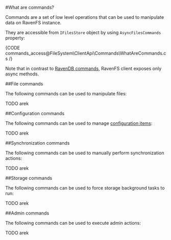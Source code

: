 ﻿#What are commands?

Commands are a set of low level operations that can be used to manipulate data on RavenFS instance.

They are accessible from `IFilesStore` object by using `AsyncFilesCommands` property:

{CODE commands_access@FileSystem\ClientApi\Commands\WhatAreCommands.cs /}

Note that in contrast to [RavenDB commands](../../../client-api/commands/what-are-commands), RavenFS client exposes only async methods.

##File commands

The following commands can be used to manipulate files:

TODO arek

##Configuration commands

The following commands can be used to manage [configuration items](../../configurations):

TODO arek

##Synchronization commands

The following commands can be used to manually perform synchronization actions:

TODO arek

##Storage commands

The following commands can be used to force storage background tasks to run:

TODO arek

##Admin commands

The following commands can be used to execute admin actions:

TODO arek